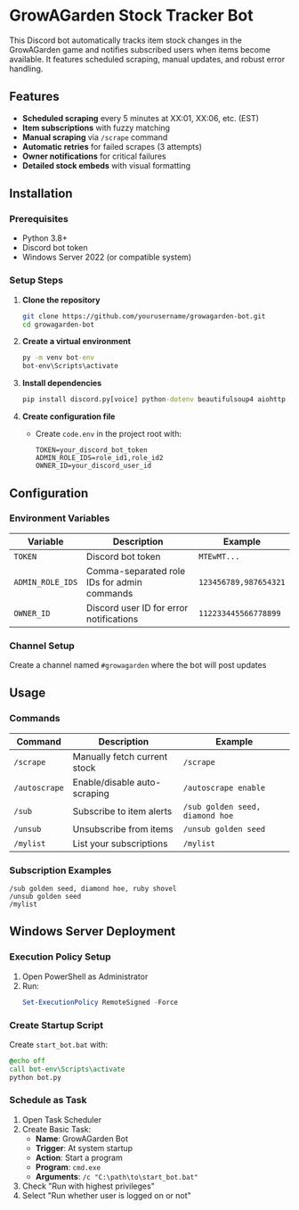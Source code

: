 # GrowAGarden Stock Tracker Bot

This Discord bot automatically tracks item stock changes in the GrowAGarden game and notifies subscribed users when items become available. It features scheduled scraping, manual updates, and robust error handling.

## Features

- **Scheduled scraping** every 5 minutes at XX:01, XX:06, etc. (EST)
- **Item subscriptions** with fuzzy matching
- **Manual scraping** via `/scrape` command
- **Automatic retries** for failed scrapes (3 attempts)
- **Owner notifications** for critical failures
- **Detailed stock embeds** with visual formatting

## Installation

### Prerequisites
- Python 3.8+
- Discord bot token
- Windows Server 2022 (or compatible system)

### Setup Steps

1. **Clone the repository**
   ```bash
   git clone https://github.com/yourusername/growagarden-bot.git
   cd growagarden-bot
   ```

2. **Create a virtual environment**
   ```cmd
   py -m venv bot-env
   bot-env\Scripts\activate
   ```

3. **Install dependencies**
   ```cmd
   pip install discord.py[voice] python-dotenv beautifulsoup4 aiohttp pytz lxml
   ```

4. **Create configuration file**
   - Create `code.env` in the project root with:
     ```env
     TOKEN=your_discord_bot_token
     ADMIN_ROLE_IDS=role_id1,role_id2
     OWNER_ID=your_discord_user_id
     ```

## Configuration

### Environment Variables
| Variable | Description | Example |
|----------|-------------|---------|
| `TOKEN` | Discord bot token | `MTEwMT...` |
| `ADMIN_ROLE_IDS` | Comma-separated role IDs for admin commands | `123456789,987654321` |
| `OWNER_ID` | Discord user ID for error notifications | `112233445566778899` |

### Channel Setup
Create a channel named `#growagarden` where the bot will post updates

## Usage

### Commands
| Command | Description | Example |
|---------|-------------|---------|
| `/scrape` | Manually fetch current stock | `/scrape` |
| `/autoscrape` | Enable/disable auto-scraping | `/autoscrape enable` |
| `/sub` | Subscribe to item alerts | `/sub golden seed, diamond hoe` |
| `/unsub` | Unsubscribe from items | `/unsub golden seed` |
| `/mylist` | List your subscriptions | `/mylist` |

### Subscription Examples
```
/sub golden seed, diamond hoe, ruby shovel
/unsub golden seed
/mylist
```

## Windows Server Deployment

### Execution Policy Setup
1. Open PowerShell as Administrator
2. Run:
   ```powershell
   Set-ExecutionPolicy RemoteSigned -Force
   ```

### Create Startup Script
Create `start_bot.bat` with:
```bat
@echo off
call bot-env\Scripts\activate
python bot.py
```

### Schedule as Task
1. Open Task Scheduler
2. Create Basic Task:
   - **Name**: GrowAGarden Bot
   - **Trigger**: At system startup
   - **Action**: Start a program
   - **Program**: `cmd.exe`
   - **Arguments**: `/c "C:\path\to\start_bot.bat"`
3. Check "Run with highest privileges"
4. Select "Run whether user is logged on or not"
